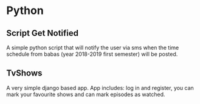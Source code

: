 # Python

## Script Get Notified

A simple python script that will notify the user via sms when the time schedule from babas (year 2018-2019 first semester) will be posted.

## TvShows

A very simple django based app. App includes: log in and register, you can mark your favourite shows and can mark episodes as watched.


